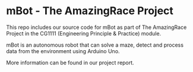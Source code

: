 # mBot - The AmazingRace Project

This repo includes our source code for mBot as part of The AmazingRace Project in the CG1111 (Engineering Principle & Practice) module.

mBot is an autonomous robot that can solve a maze, detect and process data from the environment using Arduino Uno.

More information can be found in our project report.
